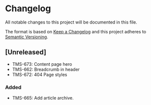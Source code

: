 # Changelog

All notable changes to this project will be documented in this file.

The format is based on [Keep a Changelog](http://keepachangelog.com/en/1.0.0/)
and this project adheres to [Semantic Versioning](http://semver.org/spec/v2.0.0.html).

## [Unreleased]

- TMS-673: Content page hero
- TMS-662: Breadcrumb in header
- TMS-672: 404 Page styles

### Added
- TMS-665: Add article archive.